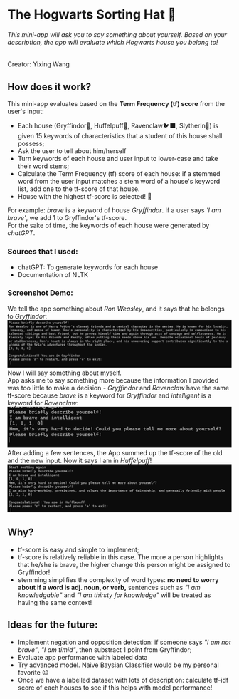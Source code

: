 # The Hogwarts Sorting Hat 🎩

###### This mini-app will ask you to say something about yourself. Based on your description, the app will evaluate which Hogwarts house you belong to!
Creator: Yixing Wang

## How does it work?
This mini-app evaluates based on the **Term Frequency (tf) score** from the user's input:

- Each house (Gryffindor🦁, Huffelpuff🦝, Ravenclaw🐦‍⬛, Slytherin🐍) is given 15 keywords of characteristics that a student of this house shall possess;
- Ask the user to tell about him/herself
- Turn keywords of each house and user input to lower-case and take their word stems;
- Calculate the Term Frequency (tf) score of each house: if a stemmed word from the user input matches a stem word of a house's keyword list, add one to the tf-score of that house.
- House with the highest tf-score is selected! 🔮

For example: _brave_ is a keyword of house _Gryffindor_. If a user says _'I am brave'_, we add 1 to Gryffindor's tf-score. </br>
For the sake of time, the keywords of each house were generated by _chatGPT_. 

### Sources that I used:
- chatGPT: To generate keywords for each house
- Documentation of NLTK

### Screenshot Demo:
We tell the app something about _Ron Weasley_, and it says that he belongs to _Gryffindor_:
![First Screenshot](Figures/Screenshots/Screenshot_demo_1.png)
Now I will say something about myself. </br>
App asks me to say something more because the information I provided was too little to make a decision - _Gryffindor_ and _Ravenclaw_ have the same tf-score because _brave_ is a keyword for _Gryffindor_ and _intelligent_ is a keyword for _Ravenclaw_:
![Second Screenshot](Figures/Screenshots/Screenshot_demo_2.png)
After adding a few sentences, the App summed up the tf-score of the old and the new input. Now it says I am in _Huffelpuff_!
![Third Screenshot](Figures/Screenshots/Screenshot_demo_3.png)


## Why?
- tf-score is easy and simple to implement;
- tf-score is relatively reliable in this case. The more a person highlights that he/she is brave, the higher change this person might be assigned to Gryffindor!
- stemming simplifies the complexity of word types: **no need to worry about if a word is adj. noun, or verb,** sentences such as _"I am knowledgable"_ and _"I am thirsty for knowledge"_ will be treated as having the same context!


## Ideas for the future:
- Implement negation and opposition detection: if someone says _"I am not brave"_, _"I am timid"_, then substract 1 point from Gryffindor;
- Evaluate app performance with labeled data
- Try advanced model. Naive Baysian Classifier would be my personal favorite 😉
- Once we have a labelled dataset with lots of description: calculate tf-idf score of each houses to see if this helps with model performance!
